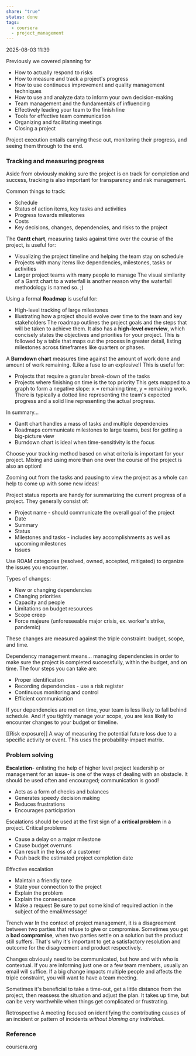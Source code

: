 ```yaml
---
share: "true"
status: done
tags:
  - coursera
  - project_management
---
```

2025-08-03 11:39

Previously we covered planning for
- How to actually respond to risks
- How to measure and track a project's progress
- How to use continuous improvement and quality management techniques
- How to use and analyze data to inform your own decision-making
- Team management and the fundamentals of influencing
- Effectively leading your team to the finish line
- Tools for effective team communication
- Organizing and facilitating meetings
- Closing a project

Project execution entails carrying these out, monitoring their progress, and seeing them through to the end.
### Tracking and measuring progress

Aside from obviously making sure the project is on track for completion and success, tracking is also important for transparency and risk management.

Common things to track:
- Schedule
- Status of action items, key tasks and activities
- Progress towards milestones
- Costs
- Key decisions, changes, dependencies, and risks to the project

The **Gantt chart**, measuring tasks against time over the course of the project, is useful for:
- Visualizing the project timeline and helping the team stay on schedule
- Projects with many items like dependencies, milestones, tasks or activities
- Larger project teams with many people to manage
The visual similarity of a Gantt chart to a waterfall is another reason why the waterfall methodology is named so. ;)

Using a formal **Roadmap** is useful for:
- High-level tracking of large milestones
- Illustrating how a project should evolve over time to the team and key stakeholders
The roadmap outlines the project goals and the steps that will be taken to achieve them. It also has a **high-level overview**, which concisely states the objectives and priorities for your project. This is followed by a table that maps out the process in greater detail, listing milestones across timeframes like quarters or phases.

A **Burndown chart** measures time against the amount of work done and amount of work remaining. (Like a fuse to an explosive!) This is useful for:
- Projects that require a granular break-down of the tasks
- Projects where finishing on time is the top priority
This gets mapped to a graph to form a negative slope: x = remaining time, y = remaining work. There is typically a dotted line representing the team's expected progress and a solid line representing the actual progress.

In summary...
- Gantt chart handles a mass of tasks and multiple dependencies
- Roadmaps communicate milestones to large teams, best for getting a big-picture view
- Burndown chart is ideal when time-sensitivity is the focus

Choose your tracking method based on what criteria is important for your project. Mixing and using more than one over the course of the project is also an option!

Zooming out from the tasks and pausing to view the project as a whole can help to come up with some new ideas!

Project status reports are handy for summarizing the current progress of a project. They generally consist of:
- Project name - should communicate the overall goal of the project
- Date
- Summary
- Status
- Milestones and tasks - includes key accomplishments as well as upcoming milestones
- Issues

Use ROAM categories (resolved, owned, accepted, mitigated) to organize the issues you encounter.

Types of changes:
- New or changing dependencies
- Changing priorities
- Capacity and people
- Limitations on budget resources
- Scope creep
- Force majeure (unforeseeable major crisis, ex. worker's strike, pandemic)

These changes are measured against the triple constraint: budget, scope, and time.

Dependency management means... managing dependencies in order to make sure the project is completed successfully, within the budget, and on time.
The four steps you can take are:
- Proper identification
- Recording dependencies - use a risk register
- Continuous monitoring and control
- Efficient communication

If your dependencies are met on time, your team is less likely to fall behind schedule. And if you tightly manage your scope, you are less likely to encounter changes to your budget or timeline.

[[Risk exposure]]
	A way of measuring the potential future loss due to a specific activity or event.
	This uses the probability-impact matrix.

### Problem solving

**Escalation**- enlisting the help of higher level project leadership or management for an issue- is one of the ways of dealing with an obstacle. It should be used often and encouraged; communication is good!
- Acts as a form of checks and balances
- Generates speedy decision making
- Reduces frustrations
- Encourages participation

Escalations should be used at the first sign of a **critical problem** in a project.
Critical problems
- Cause a delay on a major milestone
- Cause budget overruns
- Can result in the loss of a customer
- Push back the estimated project completion date

Effective escalation
- Maintain a friendly tone
- State your connection to the project
- Explain the problem
- Explain the consequence
- Make a request
Be sure to put some kind of required action in the subject of the email/message!

Trench war
	In the context of project management, it is a disagreement between two parties that refuse to give or compromise.
Sometimes you get a **bad compromise**, when two parties settle on a solution but the product still suffers. That's why it's important to get a satisfactory resolution and outcome for the disagreement and product respectively.

Changes obviously need to be communicated, but how and with who is contextual. If you are informing just one or a few team members, usually an email will suffice.
If a big change impacts multiple people and affects the triple constraint, you will want to have a team meeting. 

Sometimes it's beneficial to take a time-out, get a little distance from the project, then reassess the situation and adjust the plan. It takes up time, but can be very worthwhile when things get complicated or frustrating.

Retrospective
	A meeting focused on identifying the contributing causes of an incident or pattern of incidents *without blaming any individual*.



### Reference
coursera.org